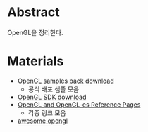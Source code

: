 # Abstract

OpenGL을 정리한다.

# Materials

* [OpenGL samples pack download](https://www.opengl.org/sdk/docs/tutorials/OGLSamples/)
  * 공식 배포 샘플 모음
* [OpenGL SDK download](https://sourceforge.net/projects/glsdk/)
* [OpenGL and OpenGL-es Reference Pages](https://www.khronos.org/registry/OpenGL-Refpages/)
  * 각종 링크 모음
* [awesome opengl](https://github.com/eug/awesome-opengl)
